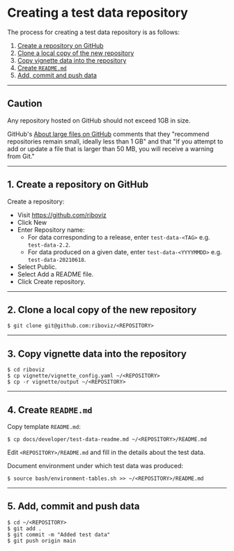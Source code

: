 # Creating a test data repository

The process for creating a test data repository is as follows:

1. [Create a repository on GitHub](#1-create-a-repository-on-github)
2. [Clone a local copy of the new repository](#2-clone-a-local-copy-of-the-new-repository)
3. [Copy vignette data into the repository](#3-copy-vignette-data-into-the-repository)
4. [Create `README.md`](#4-create-readmemd)
5. [Add, commit and push data](#5-add-commit-and-push-data)

---

## Caution

Any repository hosted on GitHub should not exceed 1GB in size. 

GitHub's [About large files on GitHub](https://help.github.com/en/github/managing-large-files/what-is-my-disk-quota) comments that they "recommend repositories remain small, ideally less than 1 GB" and that "If you attempt to add or update a file that is larger than 50 MB, you will receive a warning from Git."

---

## 1. Create a repository on GitHub

Create a repository:

* Visit https://github.com/riboviz
* Click New
* Enter Repository name:
  - For data corresponding to a release, enter `test-data-<TAG>` e.g. `test-data-2.2`.
  - For data produced on a given date, enter `test-data-<YYYYMMDD>` e.g. `test-data-20210618`.
* Select Public.
* Select Add a README file.
* Click Create repository.

---

## 2. Clone a local copy of the new repository

```console
$ git clone git@github.com:riboviz/<REPOSITORY>
```

---

## 3. Copy vignette data into the repository

```console
$ cd riboviz
$ cp vignette/vignette_config.yaml ~/<REPOSITORY>
$ cp -r vignette/output ~/<REPOSITORY>
```

---

## 4. Create `README.md`

Copy template `README.md`:

```console
$ cp docs/developer/test-data-readme.md ~/<REPOSITORY>/README.md
```

Edit `<REPOSITORY>/README.md` and fill in the details about the test data.

Document environment under which test data was produced:

```console
$ source bash/environment-tables.sh >> ~/<REPOSITORY>/README.md
```

---

## 5. Add, commit and push data

```console
$ cd ~/<REPOSITORY>
$ git add .
$ git commit -m "Added test data"
$ git push origin main
```
